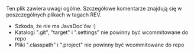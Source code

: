 Ten plik zawiera uwagi ogólne. Szczegółowe komentarze znajdują się w poszczególnych plikach w tagach REV.

* Szkoda, że nie ma JavaDoc'ów :)
* Katalogi ".git", "target" i ".settings" nie powinny być wcommitowane do repo
* Pliki ".classpath" i ".project" nie powinny być wcommitowane do repo
